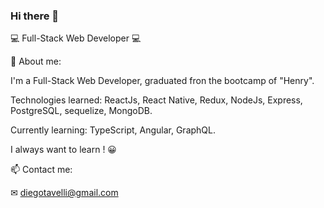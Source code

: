 ### Hi there 👋
💻 Full-Stack Web Developer 💻



💬 About me:

I'm a Full-Stack Web Developer, graduated fron the bootcamp of "Henry".

Technologies learned:
ReactJs, React Native, Redux, NodeJs, Express, PostgreSQL, sequelize, MongoDB.

Currently learning:
TypeScript, Angular, GraphQL. 

I always want to learn ! 😀



📫 Contact me:

✉ diegotavelli@gmail.com




<!--
**DiegoTavelli/DiegoTavelli** is a ✨ _special_ ✨ repository because its `README.md` (this file) appears on your GitHub profile.

Here are some ideas to get you started:

- 🔭 I’m currently working on ...
- 🌱 I’m currently learning ...
- 👯 I’m looking to collaborate on ...
- 🤔 I’m looking for help with ...
- 💬 Ask me about ...
- 📫 How to reach me: ...
- 😄 Pronouns: ...
- ⚡ Fun fact: ...
-->
